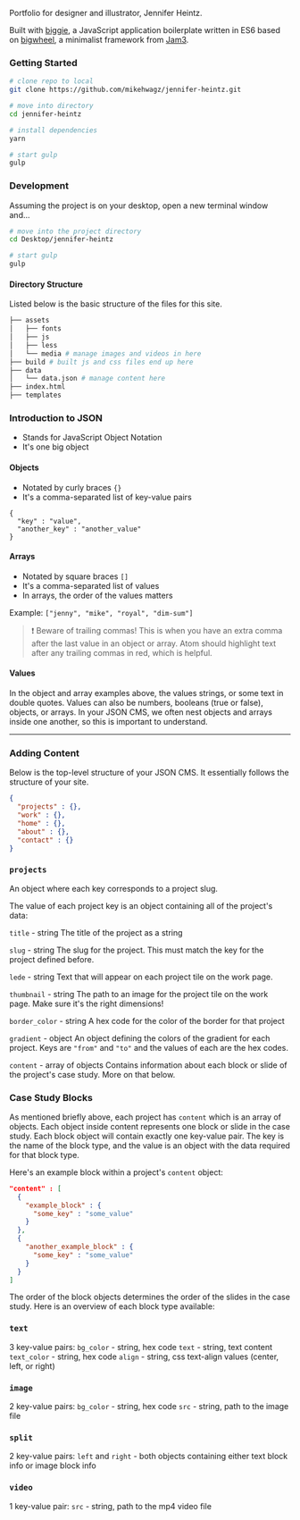 Portfolio for designer and illustrator, Jennifer Heintz.

Built with [biggie](https://github.com/baptistebriel/biggie), a JavaScript application boilerplate written in ES6 based on [bigwheel](https://github.com/bigwheel-framework), a minimalist framework from [Jam3](http://www.jam3.com/).

### Getting Started

```sh
# clone repo to local
git clone https://github.com/mikehwagz/jennifer-heintz.git

# move into directory
cd jennifer-heintz

# install dependencies
yarn

# start gulp
gulp
```

### Development

Assuming the project is on your desktop, open a new terminal window and...

```sh
# move into the project directory
cd Desktop/jennifer-heintz

# start gulp
gulp
```

#### Directory Structure
Listed below is the basic structure of the files for this site.

```sh
├── assets
│   ├── fonts
│   ├── js
│   ├── less
│   └── media # manage images and videos in here
├── build # built js and css files end up here
├── data
│   └── data.json # manage content here
├── index.html
├── templates
```

### Introduction to JSON

- Stands for JavaScript Object Notation
- It's one big object

#### Objects

- Notated by curly braces `{}`
- It's a comma-separated list of key-value pairs

```
{
  "key" : "value",
  "another_key" : "another_value"
}
```

#### Arrays

- Notated by square braces `[]`
- It's a comma-separated list of values
- In arrays, the order of the values matters

Example: `["jenny", "mike", "royal", "dim-sum"]`

> :exclamation: Beware of trailing commas! This is when you have an extra comma after the last value in an object or array. Atom should highlight text after any trailing commas in red, which is helpful.

#### Values

In the object and array examples above, the values strings, or some text in double quotes. Values can also be numbers, booleans (true or false), objects, or arrays. In your JSON CMS, we often nest objects and arrays inside one another, so this is important to understand.

----

### Adding Content

Below is the top-level structure of your JSON CMS. It essentially follows the structure of your site.

```JSON
{
  "projects" : {},
  "work" : {},
  "home" : {},
  "about" : {},
  "contact" : {}
}
```

### `projects`

An object where each key corresponds to a project slug.

The value of each project key is an object containing all of the project's data:

`title` - string
The title of the project as a string

`slug` - string
The slug for the project. This must match the key for the project defined before.

`lede` - string
Text that will appear on each project tile on the work page.

`thumbnail` - string
The path to an image for the project tile on the work page. Make sure it's the right dimensions!

`border_color` - string
A hex code for the color of the border for that project


`gradient` - object
An object defining the colors of the gradient for each project. Keys are `"from"` and `"to"` and the values of each are the hex codes.

`content` - array of objects
Contains information about each block or slide of the project's case study. More on that below.

### Case Study Blocks
As mentioned briefly above, each project has `content` which is an array of objects. Each object inside content represents one block or slide in the case study. Each block object will contain exactly one key-value pair. The key is the name of the block type, and the value is an object with the data required for that block type.

Here's an example block within a project's `content` object:

```JSON
"content" : [
  {
    "example_block" : {
      "some_key" : "some_value"
    }
  },
  {
    "another_example_block" : {
      "some_key" : "some_value"
    }
  }
]
```

The order of the block objects determines the order of the slides in the case study. Here is an overview of each block type available:

### `text`
3 key-value pairs:
`bg_color` - string, hex code
`text` - string, text content
`text_color` - string, hex code
`align` - string, css text-align values (center, left, or right)

### `image`
2 key-value pairs:
`bg_color` - string, hex code
`src` - string, path to the image file

### `split`
2 key-value pairs:
`left` and `right` - both objects containing either text block info or image block info

### `video`
1 key-value pair:
`src` - string, path to the mp4 video file
